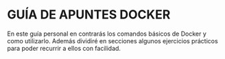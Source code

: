 # GUÍA DE APUNTES **DOCKER**
En este guía personal en contrarás los comandos básicos de Docker y como utilizarlo.
Además dividiré en secciones algunos ejercicios prácticos para poder recurrir a ellos con facilidad.

